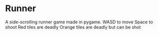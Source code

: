 # Runner
A side-scrolling runner game made in pygame.
WASD to move
Space to shoot
Red tiles are deadly
Orange tiles are deadly but can be shot